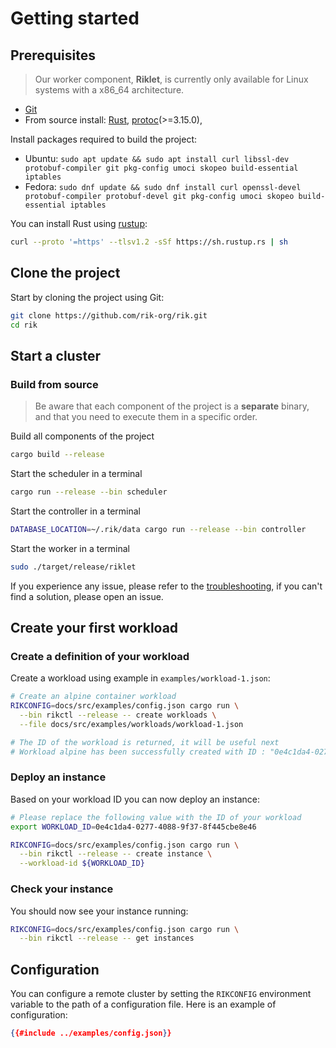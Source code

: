 # Getting started

## Prerequisites

> Our worker component, **Riklet**, is currently only available for Linux
> systems with a x86_64 architecture.

* [Git](https://git-scm.com/downloads)
* From source install: [Rust](https://www.rust-lang.org/tools/install),
  [protoc](https://grpc.io/docs/protoc-installation/)(>=3.15.0),

Install packages required to build the project:

- Ubuntu: `sudo apt update && sudo apt install curl libssl-dev protobuf-compiler git pkg-config umoci skopeo build-essential iptables`
- Fedora: `sudo dnf update && sudo dnf install curl openssl-devel protobuf-compiler protobuf-devel git pkg-config umoci skopeo build-essential iptables`

You can install Rust using [rustup](https://rustup.rs/):

```bash
curl --proto '=https' --tlsv1.2 -sSf https://sh.rustup.rs | sh
```

## Clone the project

Start by cloning the project using Git:

```bash
git clone https://github.com/rik-org/rik.git
cd rik
```

## Start a cluster


### Build from source

> Be aware that each component of the project is a **separate** binary, and
> that you
> need to execute them in a specific order.

Build all components of the project

```bash
cargo build --release
```

Start the scheduler in a terminal
```bash
cargo run --release --bin scheduler
```

Start the controller in a terminal
```bash
DATABASE_LOCATION=~/.rik/data cargo run --release --bin controller
```

Start the worker in a terminal
```bash
sudo ./target/release/riklet
```

If you experience any issue, please refer to the [troubleshooting](../troubleshooting.md),
if you can't find a solution, please open an issue.

## Create your first workload

### Create a definition of your workload

Create a workload using example in `examples/workload-1.json`:

```bash
# Create an alpine container workload
RIKCONFIG=docs/src/examples/config.json cargo run \
  --bin rikctl --release -- create workloads \
  --file docs/src/examples/workloads/workload-1.json

# The ID of the workload is returned, it will be useful next
# Workload alpine has been successfully created with ID : "0e4c1da4-0277-4088-9f37-8f445cbe8e46"
```

### Deploy an instance

Based on your workload ID you can now deploy an instance:

```bash
# Please replace the following value with the ID of your workload
export WORKLOAD_ID=0e4c1da4-0277-4088-9f37-8f445cbe8e46

RIKCONFIG=docs/src/examples/config.json cargo run \
  --bin rikctl --release -- create instance \
  --workload-id ${WORKLOAD_ID}
```

### Check your instance

You should now see your instance running:

```bash
RIKCONFIG=docs/src/examples/config.json cargo run \
  --bin rikctl --release -- get instances
```

## Configuration

You can configure a remote cluster by setting the `RIKCONFIG` environment variable
to the path of a configuration file. Here is an example of configuration:

```json
{{#include ../examples/config.json}}
```